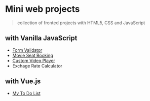 # Mini web projects

>  collection of fronted projects with HTML5, CSS and JavaScript

 

## with Vanilla JavaScript

* [Form Validator](https://github.com/Jiyoon-park/MiniWebProjects/tree/master/FormValidator)
* [Movie Seat Booking](https://github.com/Jiyoon-park/MiniWebProjects/tree/master/MovieSeatBooking)
* [Custom Video Player](https://github.com/Jiyoon-park/MiniWebProjects/tree/master/CustomVideoPlayer)
* Exchage Rate Calculator

## with Vue.js

* [My To Do List](https://github.com/Jiyoon-park/MiniWebProjects/tree/master/MyTodoList)

